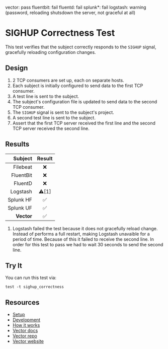vector: pass
fluentbit: fail
fluentd: fail
splunk*: fail
logstash: warning (password, reloading shutsdown the server, not graceful at all)


# SIGHUP Correctness Test

This test verifies that the subject correctly responds to the `SIGHUP` signal, gracefully
reloading configuration changes.

## Design

1. 2 TCP consumers are set up, each on separate hosts.
2. Each subject is initially configured to send data to the first TCP consumer.
3. A test line is sent to the subject.
4. The subject's configuration file is updated to send data to the second TCP consumer.
5. The `SIGHUP` signal is sent to the subject's project.
6. A second test line is sent to the subject.
7. Assert that the first TCP server received the first line and the second TCP server
   received the second line.

## Results

|     Subject | Result  |
|------------:|:-------:|
|    Filebeat |    ❌    |
|   FluentBit |    ❌    |
|     FluentD |    ❌    |
|    Logstash |  ⚠️[1]  |
|   Splunk HF |    ✅    |
|   Splunk UF |    ✅    |
|  **Vector** |    ✅    |

1. Logstash failed the test because it does not gracefully reload change. Instead of performs
   a full restart, making Logstash unavaible for a period of time. Because of this it failed to
   receive the second line. In order for this test to pass we had to wait 30 seconds to send
   the second line.

## Try It

You can run this test via:

```
test -t sighup_correctness
```

## Resources

* [Setup][setup]
* [Development][development]
* [How it works][how_it_works]
* [Vector docs][docs]
* [Vector repo][repo]
* [Vector website][website]


[development]: /README.md#development
[docs]: https://docs.vectorproject.io
[how_it_works]: /README.md#how-it-works
[repo]: https://github.com/timberio/vector
[setup]: /README.md#setup
[website]: https://vectorproject.io